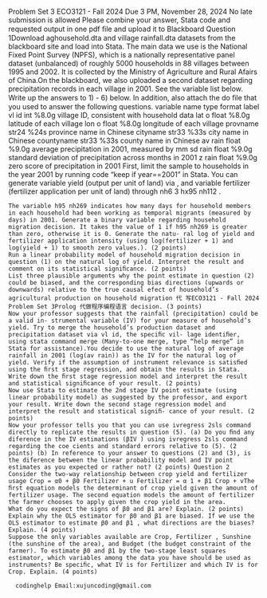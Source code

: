 Problem Set 3 ECO3121 - Fall 2024 Due 3 PM, November 28, 2024 No late submission is allowed Please combine your answer, Stata code and requested output in one pdf ﬁle and upload it to Blackboard Question 1Download aghousehold.dta and village rainfall.dta datasets from the blackboard site and load into Stata. The main data we use is the National Fixed Point Survey (NPFS), which is a nationally representative panel dataset (unbalanced) of roughly 5000 households in 88 villages between 1995 and 2002. It is collected by the Ministry of Agriculture and Rural Afairs of China.On the blackboard, we also uploaded a second dataset regarding precipitation records in each village in 2001. See the variable list below. Write up the answers to 1) - 6) below. In addition, also attach the do ﬁle that you used to answer the following questions. variable name type format label vl id int %8.0g village ID, consistent with household data lat o float %8.0g latitude of each village lon o float %8.0g longitude of each village provname str24 %24s province name in Chinese cityname str33 %33s city name in Chinese countyname str33 %33s county name in Chinese av rain float %9.0g average precipitation in 2001, measured by mm sd rain float %9.0g standard deviation of precipitation across months in 2001 z rain float %9.0g zero score of precipitation in 2001 First, limit the sample to households in the year 2001 by running code “keep if year==2001” in Stata. You can generate variable yield (output per unit of land) via , and variable fertilizer (fertilizer application per unit of land) through nh6 3 hx95 nh112 .

    The variable h95 nh269 indicates how many days for household members in each household had been working as temporal migrants (measured by days) in 2001. Generate a binary variable regarding household migration decision. It takes the value of 1 if h95 nh269 is greater than zero, otherwise it is 0. Generate the natu- ral log of yield and fertilizer application intensity (using log(fertilizer + 1) and log(yield + 1) to smooth zero values.). (2 points)
    Run a linear probability model of household migration decision in question (1) on the natural log of yield. Interpret the result and comment on its statistical signiﬁcance. (2 points)
    List three plausible arguments why the point estimate in question (2) could be biased, and the corresponding bias directions (upwards or downwards) relative to the true causal efect of household’s agricultural production on household migration 代 写ECO3121 - Fall 2024 Problem Set 3Prolog 代做程序编程语言 decision. (3 points)
    Now your professor suggests that the rainfall (precipitation) could be a valid in- strumental variable (IV) for your measure of household’s yield. Try to merge the household’s production dataset and precipitation dataset via vl id, the speciﬁc vil- lage identiﬁer, using stata command merge (Many-to-one merge, type “help merge” in Stata for assistance).You decide to use the natural log of average rainfall in 2001 (log(av rain)) as the IV for the natural log of yield. Verify if the assumption of instrument relevance is satisﬁed using the ﬁrst stage regression, and obtain the results in Stata. Write down the ﬁrst stage regression model and interpret the result and statistical signiﬁcance of your result. (2 points)
    Now use Stata to estimate the 2nd stage IV point estimate (using linear probability model) as suggested by the professor, and export your result. Write down the second stage regression model and interpret the result and statistical signiﬁ- cance of your result. (2 points)
    Now your professor tells you that you can use ivregress 2sls command directly to replicate the results in question (5). (a) Do you ﬁnd any diference in the IV estimations (βIV ) using ivregress 2sls command regarding the coe cients and standard errors relative to (5). (2 points) (b) In reference to your answer to questions (2) and (3), is the diference between the linear probability model and IV point estimates as you expected or rather not? (2 points) Question 2 Consider the two-way relationship between crop yield and fertilizer usage Crop = α0 + β0 Fertilizer + u Fertilizer = α 1 + β1 Crop + vThe ﬁrst equation models the determinant of crop yield given the amount of fertilizer usage. The second equation models the amount of fertilizer the farmer chooses to apply given the crop yield in the area.
    What do you expect the signs of β0 and β1 are? Explain. (2 points)
    Explain why the OLS estimator for β0 and β1 are biased. If we use the OLS estimator to estimate β0 and β1 , what directions are the biases? Explain. (4 points)
    Suppose the only variables available are Crop, Fertilizer , Sunshine (the sunshine of the area), and Budget (the budget constraint of the farmer). To estimate β0 and β1 by the two-stage least squares estimator, which variables among the data you have should be used as instruments? Be speciﬁc, what IV is for Fertilizer and which IV is for Crop. Explain. (4 points)

      codinghelp Email:xujuncoding@gmail.com

